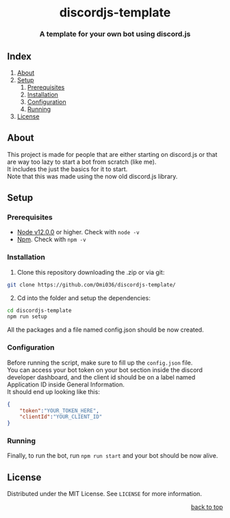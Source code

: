 <div align="center">
    <h1>discordjs-template</h1>
    <h3>A template for your own bot using discord.js</h3>
</div>

## Index
<ol>
    <li><a href="#about">About</a></li>
    <li>
        <a href="#setup">Setup</a>
        <ol>
            <li><a href="#prerequisites">Prerequisites</a></li>
            <li><a href="#installation">Installation</a></li>
            <li><a href="#configuration">Configuration</a></li>
            <li><a href="#running">Running</a></li>
        </ol>
    </li>
    <li><a href="#license">License</a></li>
</ol>

## About
This project is made for people that are either starting on discord.js or that are way too lazy to start a bot from scratch (like me).  
It includes the just the basics for it to start.  
Note that this was made using the now old discord.js library.

## Setup
### Prerequisites
<ul>
  <li><a href="https://nodejs.org/en/download/" target="_blank">Node v12.0.0</a> or higher. Check with <code>node -v</code></li>
  <li><a href="https://nodejs.org/en/download/" target="_blank">Npm</a>. Check with <code>npm -v</code></li>
</ul>

### Installation
1. Clone this repository downloading the .zip or via git:
  ```sh
  git clone https://github.com/Omi036/discordjs-template/
  ```  
2. Cd into the folder and setup the dependencies:
  ```sh
  cd discordjs-template
  npm run setup
  ```  
All the packages and a file named config.json should be now created.
### Configuration
Before running the script, make sure to fill up the `config.json` file.  
You can access your bot token on your bot section inside the discord developer dashboard, and the client id should be on a label named Application ID inside General Information.  
It should end up looking like this:
```json
{
    "token":"YOUR_TOKEN_HERE",
    "clientId":"YOUR_CLIENT_ID"
}
```
### Running
Finally, to run the bot, run `npm run start` and your bot should be now alive.


## License
Distributed under the MIT License. See `LICENSE` for more information.    

<p align="right"><a href="#index">back to top</a></p>